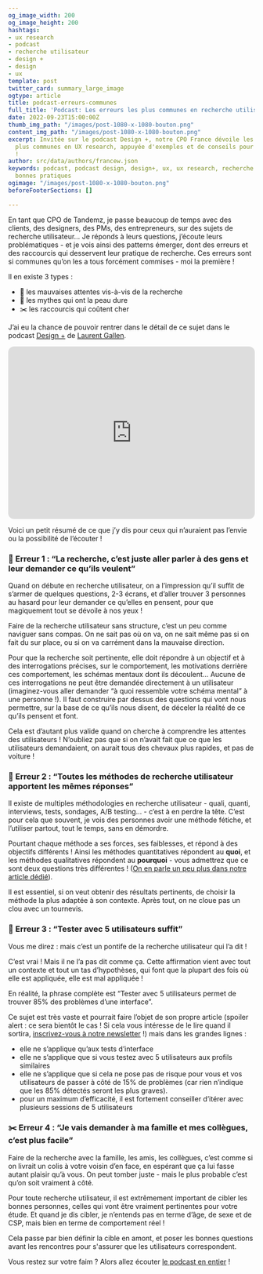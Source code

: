 ```yaml
---
og_image_width: 200
og_image_height: 200
hashtags:
- ux research
- podcast
- recherche utilisateur
- design +
- design
- ux
template: post
twitter_card: summary_large_image
ogtype: article
title: podcast-erreurs-communes
full_title: 'Podcast: Les erreurs les plus communes en recherche utilisateur'
date: 2022-09-23T15:00:00Z
thumb_img_path: "/images/post-1080-x-1080-bouton.png"
content_img_path: "/images/post-1080-x-1080-bouton.png"
excerpt: Invitée sur le podcast Design +, notre CPO France dévoile les erreurs les
  plus communes en UX research, appuyée d'exemples et de conseils pour les éviter
  !
author: src/data/authors/francew.json
keywords: podcast, podcast design, design+, ux, ux research, recherche utilisateur,
  bonnes pratiques
ogimage: "/images/post-1080-x-1080-bouton.png"
beforeFooterSections: []

---
```

En tant que CPO de Tandemz, je passe beaucoup de temps avec des clients, des designers, des PMs, des entrepreneurs, sur des sujets de recherche utilisateur… Je réponds à leurs questions, j’écoute leurs problématiques - et je vois ainsi des patterns émerger, dont des erreurs et des raccourcis qui desservent leur pratique de recherche. Ces erreurs sont si communes qu’on les a tous forcément commises - moi la première !

Il en existe 3 types :

* 🙈 les mauvaises attentes vis-à-vis de la recherche
* 👻 les mythes qui ont la peau dure
* ✂️ les raccourcis qui coûtent cher

J’ai eu la chance de pouvoir rentrer dans le détail de ce sujet dans le podcast [Design +](https://anchor.fm/designplus) de [Laurent Gallen](https://www.linkedin.com/in/laurentgallen/).

<iframe style="border-radius:12px" src="https://open.spotify.com/embed/episode/6O5tPanNkmLeGgNPrT21XX?utm_source=generator" width="100%" height="352" frameBorder="0" allowfullscreen="" allow="autoplay; clipboard-write; encrypted-media; fullscreen; picture-in-picture" loading="lazy"></iframe>

Voici un petit résumé de ce que j’y dis pour ceux qui n’auraient pas l’envie ou la possibilité de l’écouter !

### 🙈 Erreur 1 : “La recherche, c’est juste aller parler à des gens et leur demander ce qu’ils veulent”

Quand on débute en recherche utilisateur, on a l’impression qu’il suffit de s’armer de quelques questions, 2-3 écrans, et d’aller trouver 3 personnes au hasard pour leur demander ce qu’elles en pensent, pour que magiquement tout se dévoile à nos yeux !

Faire de la recherche utilisateur sans structure, c’est un peu comme naviguer sans compas. On ne sait pas où on va, on ne sait même pas si on fait du sur place, ou si on va carrément dans la mauvaise direction.

Pour que la recherche soit pertinente, elle doit répondre à un objectif et à des interrogations précises, sur le comportement, les motivations derrière ces comportement, les schémas mentaux dont ils découlent... Aucune de ces interrogations ne peut être demandée directement à un utilisateur (imaginez-vous aller demander “à quoi ressemble votre schéma mental” à une personne !). Il faut construire par dessus des questions qui vont nous permettre, sur la base de ce qu’ils nous disent, de déceler la réalité de ce qu’ils pensent et font.

Cela est d’autant plus valide quand on cherche à comprendre les attentes des utilisateurs ! N’oubliez pas que si on n’avait fait que ce que les utilisateurs demandaient, on aurait tous des chevaux plus rapides, et pas de voiture !

### 🙈 Erreur 2 : “Toutes les méthodes de recherche utilisateur apportent les mêmes réponses”

Il existe de multiples méthodologies en recherche utilisateur - quali, quanti, interviews, tests, sondages, A/B testing… - c’est à en perdre la tête. C’est pour cela que souvent, je vois des personnes avoir une méthode fétiche, et l’utiliser partout, tout le temps, sans en démordre.

Pourtant chaque méthode a ses forces, ses faiblesses, et répond à des objectifs différents ! Ainsi les méthodes quantitatives répondent au **quoi**, et les méthodes qualitatives répondent au **pourquoi** - vous admettrez que ce sont deux questions très différentes ! ([On en parle un peu plus dans notre article dédié](https://www.tandemz.io/posts/introduction-recherche-utilisateur-quantitative-qualitative/ "Blog quali quanti")).

Il est essentiel, si on veut obtenir des résultats pertinents, de choisir la méthode la plus adaptée à son contexte. Après tout, on ne cloue pas un clou avec un tournevis.

### 👻 Erreur 3 : “Tester avec 5 utilisateurs suffit”

Vous me direz : mais c’est un pontife de la recherche utilisateur qui l’a dit !

C’est vrai ! Mais il ne l’a pas dit comme ça. Cette affirmation vient avec tout un contexte et tout un tas d’hypothèses, qui font que la plupart des fois où elle est appliquée, elle est mal appliquée !

En réalité, la phrase complète est “Tester avec 5 utilisateurs permet de trouver 85% des problèmes d’une interface”.

Ce sujet est très vaste et pourrait faire l’objet de son propre article (spoiler alert : ce sera bientôt le cas ! Si cela vous intéresse de le lire quand il sortira, [inscrivez-vous à notre newsletter](#sib-form "Inscription newsletter") !) mais dans les grandes lignes :

* elle ne s’applique qu’aux tests d’interface
* elle ne s’applique que si vous testez avec 5 utilisateurs aux profils similaires
* elle ne s’applique que si cela ne pose pas de risque pour vous et vos utilisateurs de passer à côté de 15% de problèmes (car rien n’indique que les 85% détectés seront les plus graves).
* pour un maximum d’efficacité, il est fortement conseiller d’itérer avec plusieurs sessions de 5 utilisateurs

### ✂️ Erreur 4 : “Je vais demander à ma famille et mes collègues, c’est plus facile”

Faire de la recherche avec la famille, les amis, les collègues, c’est comme si on livrait un colis à votre voisin d’en face, en espérant que ça lui fasse autant plaisir qu’à vous. On peut tomber juste - mais le plus probable c’est qu’on soit vraiment à côté.

Pour toute recherche utilisateur, il est extrêmement important de cibler les bonnes personnes, celles qui vont être vraiment pertinentes pour votre étude. Et quand je dis cibler, je n’entends pas en terme d’âge, de sexe et de CSP, mais bien en terme de comportement réel !

Cela passe par bien définir la cible en amont, et poser les bonnes questions avant les rencontres pour s'assurer que les utilisateurs correspondent.

Vous restez sur votre faim ? Alors allez écouter [le podcast en entier](https://open.spotify.com/episode/6O5tPanNkmLeGgNPrT21XX?si=7qME1SPqTWu27-BkmpLxkg) !